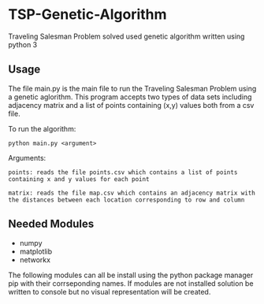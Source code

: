 # TSP-Genetic-Algorithm
Traveling Salesman Problem solved used genetic algorithm written using python 3


## Usage

The file main.py is the main file to run the Traveling Salesman Problem using a genetic aglorithm. This program accepts two types of data sets including adjacency matrix and a list of points containing (x,y) values both from a csv file.

To run the algorithm:

    python main.py <argument>

Arguments:

    points: reads the file points.csv which contains a list of points containing x and y values for each point

    matrix: reads the file map.csv which contains an adjacency matrix with the distances between each location corresponding to row and column

## Needed Modules

* numpy
* matplotlib
* networkx

The following modules can all be install using the python package manager pip with their corrseponding names. If modules are not installed solution be written to console but no visual representation will be created.